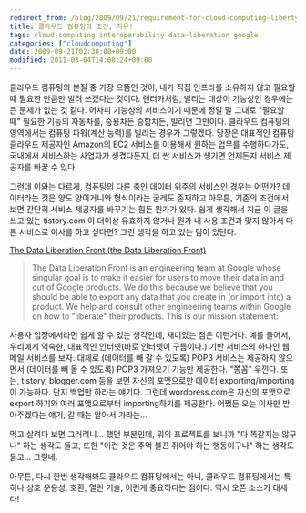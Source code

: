 ```yaml
---
redirect_from: /blog/2009/09/21/requirement-for-cloud-computing-liberty/
title: 클라우드 컴퓨팅의 조건, 자유!
tags: cloud-computing interoperability data-liberation google
categories: ["cloudcomputing"]
date: 2009-09-21T02:30:00+09:00
modified: 2011-03-04T14:08:24+09:00
---
```

클라우드 컴퓨팅의 본질 중 가장 으뜸인 것이, 내가 직접 인프라를 소유하지 않고
필요할 때 필요한 만큼만 빌려 쓰겠다는 것이다. 렌터카처럼, 빌리는 대상이
기능성인 경우에는 큰 문제가 없는 것 같다. 어차피 기능성의 서비스이기 때문에
정말 말 그대로 "필요할 때" 필요한 기능의 자동차를, 승용차든 승합차든, 빌리면
그만이다.
클라우드 컴퓨팅의 영역에서는 컴퓨팅 파워(계산 능력)를 빌리는 경우가 그렇겠다.
당장은 대표적인 컴퓨팅 클라우드 제공자인 Amazon의 EC2 서비스를 이용해서
원하는 업무를 수행하다가도, 국내에서 서비스하는 사업자가 생겼다든지, 더 싼
서비스가 생기면 언제든지 서비스 제공자를 바꿀 수 있다.

그런데 이와는 다르게, 컴퓨팅의 다른 축인 데이터 위주의 서비스인 경우는
어떤가? 데이터라는 것은 양도 양이거니와 형식이라는 굴레도 존재하고 아무튼,
기존의 조건에서 보면 간단히 서비스 제공자를 바꾸기는 힘든 뭔가가 있다.
쉽게 생각해서 지금 이 글을 쓰고 있는 tistory.com 이 더이상 유효하지 않거나
뭔가 내 사용 조건과 맞지 않아서 다른 서비스로 이사를 하고 싶다면? 그런 생각을
하고 있는 팀이 있단다.

[The Data Liberation Front (the Data Liberation Front)](http://www.dataliberation.org/)

> The Data Liberation Front is an engineering team at Google whose singular goal is to make it easier for users to move their data in and out of Google products. We do this because we believe that you should be able to export any data that you create in (or import into) a product. We help and consult other engineering teams within Google on how to "liberate" their products. This is our mission statement:

사용자 입장에서라면 쉽게 할 수 있는 생각인데, 재미있는 점은 이런거다. 예를
들어서, 우리에게 익숙한, 대표적인 인터넷(바로 인터넷이 구름이다.) 기반
서비스의 하나인 웹메일 서비스를 보자. 대체로 (데이터를 빼 갈 수 있도록)
POP3 서비스는 제공하지 않으면서 (데이터를 빼 올 수 있도록) POP3 가져오기
기능만 제공한다. "쫑꼼" 우낀다. 또는, tistory, blogger.com 등을 보면 자신의
포맷으로만 데이터 exporting/importing이 가능하다. 단지 백업만 하라는 얘기다.
그런데 wordpress.com은 자신의 포맷으로 export 하기와 여러 포맷으로부터
importing하기를 제공한다. 어쨌든 오는 이사만 받아주겠다는 얘기, 갈 때는
알아서 가라는...

먹고 살려다 보면 그러려니... 했던 부분인데, 위의 프로젝트를 보니까 "다
똑같지는 않구나" 하는 생각도 들고, 또한 "이런 것은 주먹 불끈 쥐어야 하는
행동이구나" 하는 생각도 들고... 그렇네.

아무튼, 다시 한번 생각해봐도 클라우드 컴퓨팅에서는 아니, 클라우드
컴퓨팅에서는 특히나 상호 운용성, 호환, 열린 기술, 이런게 중요하다는 점이다.
역시 오픈 소스가 대세다!

